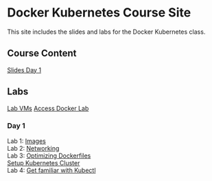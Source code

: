 # Docker Kubernetes Course Site

This site includes the slides and labs for the Docker Kubernetes class.

## Course Content   
[Slides Day 1](https://www.dropbox.com/s/djlidf331ve6g4e/Kube-Admin-day1.pdf?dl=0)   

## Labs
[Lab VMs](https://docs.google.com/spreadsheets/d/1kW1rNQMZVdoYa2IDLZa66rLv122LM_mIfkbjxhEmVsQ/edit?usp=sharing)
[Access Docker Lab](labs/access_docker/)

### Day 1 
Lab 1: [Images](labs/images/)  
Lab 2: [Networking](labs/networking/)  
Lab 3: [Optimizing Dockerfiles](labs/adv-dockerfile/)   
[Setup Kubernetes Cluster](https://gist.github.com/jruels/5d2ae0b0251c9deabd9d2cf0a148d0e5)  
Lab 4: [Get familiar with Kubectl](labs/commands/)  

